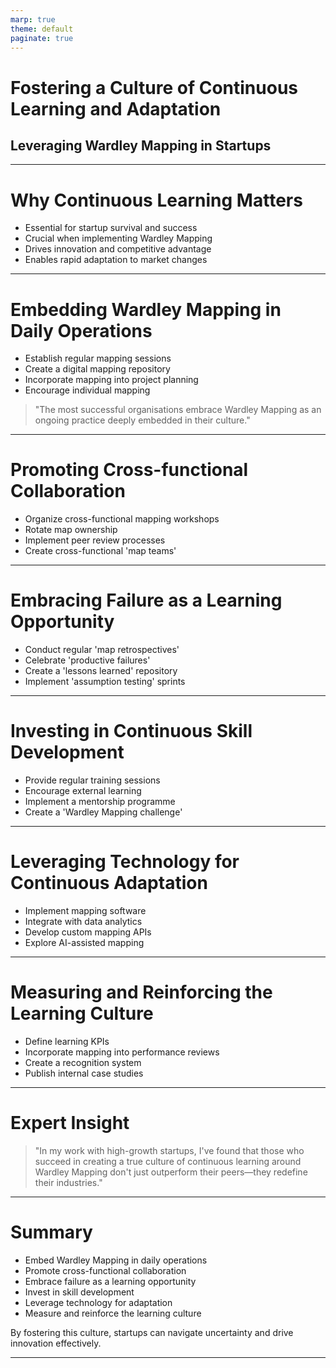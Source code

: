 ```yaml
---
marp: true
theme: default
paginate: true
---
```


# Fostering a Culture of Continuous Learning and Adaptation
## Leveraging Wardley Mapping in Startups

---

# Why Continuous Learning Matters

- Essential for startup survival and success
- Crucial when implementing Wardley Mapping
- Drives innovation and competitive advantage
- Enables rapid adaptation to market changes

---

# Embedding Wardley Mapping in Daily Operations

- Establish regular mapping sessions
- Create a digital mapping repository
- Incorporate mapping into project planning
- Encourage individual mapping

> "The most successful organisations embrace Wardley Mapping as an ongoing practice deeply embedded in their culture."

---

# Promoting Cross-functional Collaboration

- Organize cross-functional mapping workshops
- Rotate map ownership
- Implement peer review processes
- Create cross-functional 'map teams'

---

# Embracing Failure as a Learning Opportunity

- Conduct regular 'map retrospectives'
- Celebrate 'productive failures'
- Create a 'lessons learned' repository
- Implement 'assumption testing' sprints

---

# Investing in Continuous Skill Development

- Provide regular training sessions
- Encourage external learning
- Implement a mentorship programme
- Create a 'Wardley Mapping challenge'

---

# Leveraging Technology for Continuous Adaptation

- Implement mapping software
- Integrate with data analytics
- Develop custom mapping APIs
- Explore AI-assisted mapping

---

# Measuring and Reinforcing the Learning Culture

- Define learning KPIs
- Incorporate mapping into performance reviews
- Create a recognition system
- Publish internal case studies

---

# Expert Insight

> "In my work with high-growth startups, I've found that those who succeed in creating a true culture of continuous learning around Wardley Mapping don't just outperform their peers—they redefine their industries."

---

# Summary

- Embed Wardley Mapping in daily operations
- Promote cross-functional collaboration
- Embrace failure as a learning opportunity
- Invest in skill development
- Leverage technology for adaptation
- Measure and reinforce the learning culture

By fostering this culture, startups can navigate uncertainty and drive innovation effectively.

---